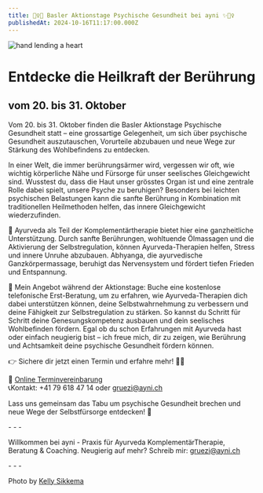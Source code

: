 ```yaml
---
title: 🧘‍♀️✨ Basler Aktionstage Psychische Gesundheit bei ayni ✨🧘‍♀️
publishedAt: 2024-10-16T11:17:00.000Z
---
```

![hand lending a heart](/images/28_psychischegesundheit_help.webp "A helping hand and heart")

# Entdecke die Heilkraft der Berührung

## vom 20. bis 31. Oktober

Vom 20. bis 31. Oktober finden die Basler Aktionstage Psychische Gesundheit statt – eine grossartige Gelegenheit, um sich über psychische Gesundheit auszutauschen, Vorurteile abzubauen und neue Wege zur Stärkung des Wohlbefindens zu entdecken.

In einer Welt, die immer berührungsärmer wird, vergessen wir oft, wie wichtig körperliche Nähe und Fürsorge für unser seelisches Gleichgewicht sind. Wusstest du, dass die Haut unser grösstes Organ ist und eine zentrale Rolle dabei spielt, unsere Psyche zu beruhigen? Besonders bei leichten psychischen Belastungen kann die sanfte Berührung in Kombination mit traditionellen Heilmethoden helfen, das innere Gleichgewicht wiederzufinden.

🌱 Ayurveda als Teil der Komplementärtherapie bietet hier eine ganzheitliche Unterstützung. Durch sanfte Berührungen, wohltuende Ölmassagen und die Aktivierung der Selbstregulation, können Ayurveda-Therapien helfen, Stress und innere Unruhe abzubauen. Abhyanga, die ayurvedische Ganzkörpermassage, beruhigt das Nervensystem und fördert tiefen Frieden und Entspannung.

📅 Mein Angebot während der Aktionstage: Buche eine kostenlose telefonische Erst-Beratung, um zu erfahren, wie Ayurveda-Therapien dich dabei unterstützen können, deine Selbstwahrnehmung zu verbessern und deine Fähigkeit zur Selbstregulation zu stärken. So kannst du Schritt für Schritt deine Genesungskompetenz ausbauen und dein seelisches Wohlbefinden fördern. Egal ob du schon Erfahrungen mit Ayurveda hast oder einfach neugierig bist – ich freue mich, dir zu zeigen, wie Berührung und Achtsamkeit deine psychische Gesundheit fördern können.

👉 Sichere dir jetzt einen Termin und erfahre mehr! 🌿✨

📆 [Online Terminvereinbarung](https://meet.brevo.com/ayni)\
📞Kontakt: +41 79 618 47 14 oder gruezi@ayni.ch

Lass uns gemeinsam das Tabu um psychische Gesundheit brechen und neue Wege der Selbstfürsorge entdecken! 💚

\- - -

Willkommen bei ayni - Praxis für Ayurveda KomplementärTherapie, Beratung & Coaching. Neugierig auf mehr? Schreib mir: gruezi@ayni.ch

\- - -

Photo by [Kelly Sikkema](https://unsplash.com/photos/person-reaching-black-heart-cutout-paper-XX2WTbLr3r8reac)
